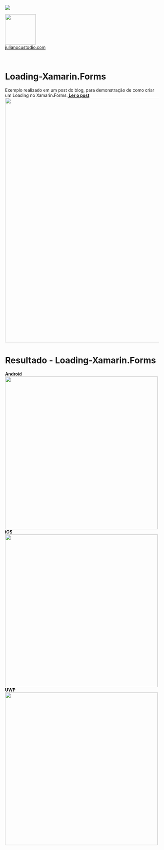 
<image src="https://camo.githubusercontent.com/f13bbe855abf1e435732ed337f17d7d9e09657ad/68747470733a2f2f63686f6866692e76697375616c73747564696f2e636f6d2f5f617069732f7075626c69632f6275696c642f646566696e6974696f6e732f62396130313732632d303932362d343262382d616632662d3234393533393737336261352f31332f6261646765"/>



  <a href="http://julianocustodio.com" target="_blank"><image width="100px" src="https://julianocustodiosite.files.wordpress.com/2017/02/cropped-logojuliano.png?w=300&h=300&crop=1"/></a>
 <br/><a href="http://julianocustodio.com">julianocustodio.com</a>

 
<br/>

# Loading-Xamarin.Forms

Exemplo realizado em um post do blog, para demonstração de como criar um Loading no Xamarin.Forms.<a href="https://julianocustodio.com/2017/07/12/loading-xamarin-forms/" target="_blank"><b> Ler o post</b></a> 
<a href="https://julianocustodio.com/2017/07/12/loading-xamarin-forms/">
<image width="800px" src="https://julianocustodiosite.files.wordpress.com/2017/07/loading2.png?w=1462"/></a>
<span>
<br/>


# Resultado - Loading-Xamarin.Forms
<span>
  <b>Android</b>
  <br/>
  <image height="500px"src="https://julianocustodiosite.files.wordpress.com/2017/07/loadingandroid.gif?w=417&h=683"/>
</span>
<span>
  <b>iOS</b>
  <br/>
  <image height="500px"src="https://julianocustodiosite.files.wordpress.com/2017/07/loadingios.gif?w=417&h=683"/>
</span>
<span>
  <b>UWP</b>
  <br/>
  <image height="500px"src="https://julianocustodiosite.files.wordpress.com/2017/07/untitled-project.gif?w=656&h=780"/>
</span>

